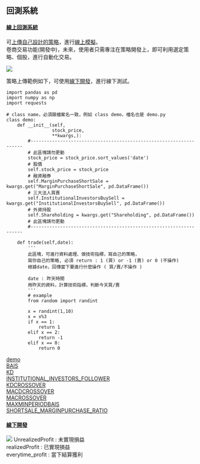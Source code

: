 

## 回測系統

#### [ 線上回測系統 ](http://finmindtrade.com/analysis/back_testing)

可[上傳自己設計的策略](http://finmindtrade.com/analysis/upload)，進行[線上模擬](http://finmindtrade.com/analysis/back_testing)。<br>
卷商交易功能(開發中)，未來，使用者只需專注在策略開發上，即可利用選定策略、個股，進行自動化交易。<br>

![](https://raw.githubusercontent.com/FinMind/FinMind/master/BackTesting/online.png)

策略上傳範例如下，可使用[線下開發](https://github.com/FinMind/FinMind/blob/master/BackTesting/test.ipynb)，進行線下測試。


    import pandas as pd
    import numpy as np
    import requests

    # class name，必須跟檔案名一致，例如 class demo，檔名也是 demo.py
    class demo:
        def __init__(self,
                     stock_price,
                     **kwargs,):
            #-------------------------------------------------------------------    
            # 此區塊請勿更動
            stock_price = stock_price.sort_values('date')
            # 股價
            self.stock_price = stock_price
            # 融資融券
            self.MarginPurchaseShortSale = kwargs.get("MarginPurchaseShortSale", pd.DataFrame())
            # 三大法人買賣
            self.InstitutionalInvestorsBuySell = kwargs.get("InstitutionalInvestorsBuySell", pd.DataFrame())
            # 外資持股
            self.Shareholding = kwargs.get("Shareholding", pd.DataFrame())
            # 此區塊請勿更動
            #-------------------------------------------------------------------

        def trade(self,date):
            ''' 
            此區塊，可進行資料處理、做技術指標，寫自己的策略，
            寫你自己的策略, 必須 return : 1 (買) or -1 (賣) or 0 (不操作)
            根據date，回傳當下要進行什麼操作 ( 買/賣/不操作 )
            
            date : 昨天時間
            用昨天的資料，計算技術指標，判斷今天買/賣
            '''
            # example
            from random import randint

            x = randint(1,10)
            x = x%3
            if x == 1:
                return 1
            elif x == 2:
                return -1
            elif x == 0:
                return 0


[demo](https://github.com/FinMind/FinMind/blob/master/BackTesting/demo.py)<br>
[BAIS](https://github.com/FinMind/FinMind/blob/master/BackTesting/BAIS.py)<br>
[KD](https://github.com/FinMind/FinMind/blob/master/BackTesting/KD.py)<br>
[INSTITUTIONAL_INVESTORS_FOLLOWER](https://github.com/FinMind/FinMind/blob/master/BackTesting/INSTITUTIONAL_INVESTORS_FOLLOWER.py)<br>
[KDCROSSOVER](https://github.com/FinMind/FinMind/blob/master/BackTesting/KDCROSSOVER.py)<br>
[MACDCROSSOVER](https://github.com/FinMind/FinMind/blob/master/BackTesting/MACDCROSSOVER.py)<br>
[MACROSSOVER](https://github.com/FinMind/FinMind/blob/master/BackTesting/MACROSSOVER.py)<br>
[MAXMINPERIODBAIS](https://github.com/FinMind/FinMind/blob/master/BackTesting/MAXMINPERIODBAIS.py)<br>
[SHORTSALE_MARGINPURCHASE_RATIO](https://github.com/FinMind/FinMind/blob/master/BackTesting/SHORTSALE_MARGINPURCHASE_RATIO.py)<br>

#### [線下開發](https://github.com/FinMind/FinMind/blob/master/BackTesting/test.ipynb)

![](https://raw.githubusercontent.com/FinMind/FinMind/master/BackTesting/offline.png)
UnrealizedProfit : 未實現損益<br>
realizedProfit : 已實現損益<br>
everytime_profit : 當下結算獲利<br>


